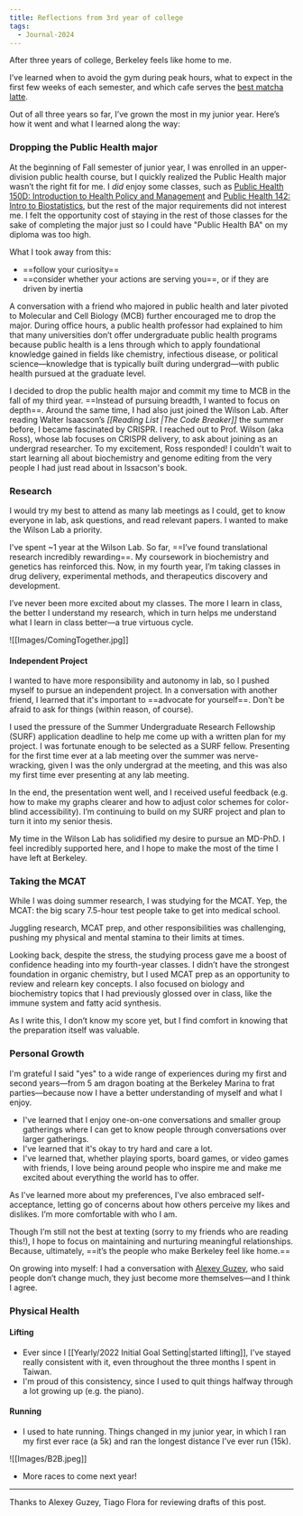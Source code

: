 ```yaml
---
title: Reflections from 3rd year of college
tags:
  - Journal-2024
---
```

After three years of college, Berkeley feels like home to me.

I’ve learned when to avoid the gym during peak hours, what to expect in the first few weeks of each semester, and which cafe serves the [best matcha latte](https://maps.app.goo.gl/1oYV5JDbaXoQDgE59).

Out of all three years so far, I’ve grown the most in my junior year. Here’s how it went and what I learned along the way: 
### Dropping the Public Health major
At the beginning of Fall semester of junior year, I was enrolled in an upper-division public health course, but I quickly realized the Public Health major wasn’t the right fit for me. I *did* enjoy some classes, such as [Public Health 150D: Introduction to Health Policy and Management](https://classes.berkeley.edu/content/pbhlth-150d) and [Public Health 142: Intro to Biostatistics](https://classes.berkeley.edu/content/2023-fall-pbhlth-142-001-lec-001), but the rest of the major requirements did not interest me. I felt the opportunity cost of staying in the rest of those classes for the sake of completing the major just so I could have "Public Health BA" on my diploma was too high.

What I took away from this:
- ==follow your curiosity==
- ==consider whether your actions are serving you==, or if they are driven by inertia 

A conversation with a friend who majored in public health and later pivoted to Molecular and Cell Biology (MCB) further encouraged me to drop the major. During office hours, a public health professor had explained to him that many universities don’t offer undergraduate public health programs because public health is a lens through which to apply foundational knowledge gained in fields like chemistry, infectious disease, or political science—knowledge that is typically built during undergrad—with public health pursued at the graduate level.

I decided to drop the public health major and commit my time to MCB in the fall of my third year. ==Instead of pursuing breadth, I wanted to focus on depth==. Around the same time, I had also just joined the Wilson Lab. After reading Walter Isaacson’s *[[Reading List |The Code Breaker]]* the summer before, I became fascinated by CRISPR. I reached out to Prof. Wilson (aka Ross), whose lab focuses on CRISPR delivery, to ask about joining as an undergrad researcher. To my excitement, Ross responded! I couldn't wait to start learning all about biochemistry and genome editing from the very people I had just read about in Issacson's book.
### Research
I would try my best to attend as many lab meetings as I could, get to know everyone in lab, ask questions, and read relevant papers. I wanted to make the Wilson Lab a priority. 

I've spent ~1 year at the Wilson Lab. So far, ==I’ve found translational research incredibly rewarding==. My coursework in biochemistry and genetics has reinforced this. Now, in my fourth year, I’m taking classes in drug delivery, experimental methods, and therapeutics discovery and development. 

I’ve never been more excited about my classes. The more I learn in class, the better I understand my research, which in turn helps me understand what I learn in class better—a true virtuous cycle.

![[Images/ComingTogether.jpg]]
#### Independent Project
I wanted to have more responsibility and autonomy in lab, so I pushed myself to pursue an independent project. In a conversation with another friend, I learned that it's important to ==advocate for yourself==. Don't be afraid to ask for things (within reason, of course).

I used the pressure of the Summer Undergraduate Research Fellowship (SURF) application deadline to help me come up with a written plan for my project. I was fortunate enough to be selected as a SURF fellow. Presenting for the first time ever at a lab meeting over the summer was nerve-wracking, given I was the only undergrad at the meeting, and this was also my first time ever presenting at any lab meeting. 

In the end, the presentation went well, and I received useful feedback (e.g. how to make my graphs clearer and how to adjust color schemes for color-blind accessibility). I’m continuing to build on my SURF project and plan to turn it into my senior thesis.

My time in the Wilson Lab has solidified my desire to pursue an MD-PhD. I feel incredibly supported here, and I hope to make the most of the time I have left at Berkeley.
### Taking the MCAT

While I was doing summer research, I was studying for the MCAT. Yep, the MCAT: the big scary 7.5-hour test people take to get into medical school.

Juggling research, MCAT prep, and other responsibilities was challenging, pushing my physical and mental stamina to their limits at times. 

Looking back, despite the stress, the studying process gave me a boost of confidence heading into my fourth-year classes. I didn’t have the strongest foundation in organic chemistry, but I used MCAT prep as an opportunity to review and relearn key concepts. I also focused on biology and biochemistry topics that I had previously glossed over in class, like the immune system and fatty acid synthesis.

As I write this, I don’t know my score yet, but I find comfort in knowing that the preparation itself was valuable.
### Personal Growth
I'm grateful I said "yes" to a wide range of experiences during my first and second years—from 5 am dragon boating at the Berkeley Marina to frat parties—because now I have a better understanding of myself and what I enjoy.

- I've learned that I enjoy one-on-one conversations and smaller group gatherings where I can get to know people through conversations over larger gatherings. 
- I've learned that it's okay to try hard and care a lot. 
- I've learned that, whether playing sports, board games, or video games with friends, I love being around people who inspire me and make me excited about everything the world has to offer.

As I've learned more about my preferences, I’ve also embraced self-acceptance, letting go of concerns about how others perceive my likes and dislikes. I’m more comfortable with who I am. 

Though I’m still not the best at texting (sorry to my friends who are reading this!), I hope to focus on maintaining and nurturing meaningful relationships. Because, ultimately, ==it’s the people who make Berkeley feel like home.==

On growing into myself: I had a conversation with [Alexey Guzey](https://guzey.com/), who said people don’t change much, they just become more themselves—and I think I agree.
### Physical Health
#### Lifting
- Ever since I [[Yearly/2022 Initial Goal Setting|started lifting]], I've stayed really consistent with it, even throughout the three months I spent in Taiwan.
- I'm proud of this consistency, since I used to quit things halfway through a lot growing up (e.g. the piano).
#### Running
- I used to hate running. Things changed in my junior year, in which I ran my first ever race (a 5k) and ran the longest distance I've ever run (15k).

![[Images/B2B.jpeg]]

- More races to come next year!

*** 
Thanks to Alexey Guzey, Tiago Flora for reviewing drafts of this post.
